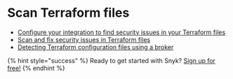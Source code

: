 # Scan Terraform files

* [Configure your integration to find security issues in your Terraform files](configure-your-integration-to-find-security-issues-in-your-terraform-filess.md)
* [Scan and fix security issues in Terraform files](scan-and-fix-security-issues-in-terraform-files.md)
* [Detecting Terraform configuration files using a broker](detecting-terraform-configuration-files-using-a-broker.md)

{% hint style="success" %}
Ready to get started with Snyk? [Sign up for free!](https://snyk.io/login?cta=sign-up&loc=footer&page=support_docs_page)
{% endhint %}

